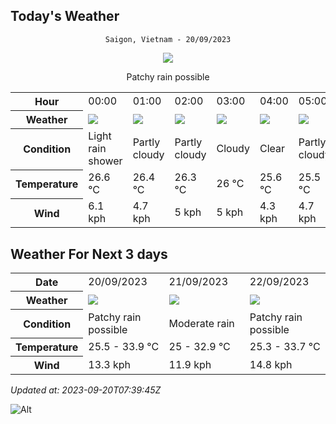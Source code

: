 ## Today's Weather
<div align="center">

`Saigon, Vietnam - 20/09/2023`

<img src="https://cdn.weatherapi.com/weather/64x64/day/176.png"/>

Patchy rain possible

</div>


<table>
    <tr>
        <th>Hour</th>
        <td>00:00</td><td>01:00</td><td>02:00</td><td>03:00</td><td>04:00</td><td>05:00</td><td>06:00</td><td>07:00</td><td>08:00</td><td>09:00</td><td>10:00</td><td>11:00</td><td>12:00</td><td>13:00</td><td>14:00</td><td>15:00</td><td>16:00</td><td>17:00</td><td>18:00</td><td>19:00</td><td>20:00</td><td>21:00</td><td>22:00</td><td>23:00</td>
    </tr>
    <tr>
        <th>Weather</th>
        <td><img src="https://cdn.weatherapi.com/weather/64x64/night/353.png"></img></td><td><img src="https://cdn.weatherapi.com/weather/64x64/night/116.png"></img></td><td><img src="https://cdn.weatherapi.com/weather/64x64/night/116.png"></img></td><td><img src="https://cdn.weatherapi.com/weather/64x64/night/119.png"></img></td><td><img src="https://cdn.weatherapi.com/weather/64x64/night/113.png"></img></td><td><img src="https://cdn.weatherapi.com/weather/64x64/night/116.png"></img></td><td><img src="https://cdn.weatherapi.com/weather/64x64/day/116.png"></img></td><td><img src="https://cdn.weatherapi.com/weather/64x64/day/116.png"></img></td><td><img src="https://cdn.weatherapi.com/weather/64x64/day/113.png"></img></td><td><img src="https://cdn.weatherapi.com/weather/64x64/day/113.png"></img></td><td><img src="https://cdn.weatherapi.com/weather/64x64/day/119.png"></img></td><td><img src="https://cdn.weatherapi.com/weather/64x64/day/176.png"></img></td><td><img src="https://cdn.weatherapi.com/weather/64x64/day/176.png"></img></td><td><img src="https://cdn.weatherapi.com/weather/64x64/day/296.png"></img></td><td><img src="https://cdn.weatherapi.com/weather/64x64/day/116.png"></img></td><td><img src="https://cdn.weatherapi.com/weather/64x64/day/353.png"></img></td><td><img src="https://cdn.weatherapi.com/weather/64x64/day/200.png"></img></td><td><img src="https://cdn.weatherapi.com/weather/64x64/day/200.png"></img></td><td><img src="https://cdn.weatherapi.com/weather/64x64/night/113.png"></img></td><td><img src="https://cdn.weatherapi.com/weather/64x64/night/113.png"></img></td><td><img src="https://cdn.weatherapi.com/weather/64x64/night/113.png"></img></td><td><img src="https://cdn.weatherapi.com/weather/64x64/night/113.png"></img></td><td><img src="https://cdn.weatherapi.com/weather/64x64/night/200.png"></img></td><td><img src="https://cdn.weatherapi.com/weather/64x64/night/176.png"></img></td>
    </tr>
    <tr>
        <th>Condition</th>
        <td width="200px">Light rain shower</td><td width="200px">Partly cloudy</td><td width="200px">Partly cloudy</td><td width="200px">Cloudy</td><td width="200px">Clear</td><td width="200px">Partly cloudy</td><td width="200px">Partly cloudy</td><td width="200px">Partly cloudy</td><td width="200px">Sunny</td><td width="200px">Sunny</td><td width="200px">Cloudy</td><td width="200px">Patchy rain possible</td><td width="200px">Patchy rain possible</td><td width="200px">Light rain</td><td width="200px">Partly cloudy</td><td width="200px">Light rain shower</td><td width="200px">Thundery outbreaks possible</td><td width="200px">Thundery outbreaks possible</td><td width="200px">Clear</td><td width="200px">Clear</td><td width="200px">Clear</td><td width="200px">Clear</td><td width="200px">Thundery outbreaks possible</td><td width="200px">Patchy rain possible</td>
    </tr>
    <tr>
        <th>Temperature</th>
        <td>26.6 °C</td><td>26.4 °C</td><td>26.3 °C</td><td>26 °C</td><td>25.6 °C</td><td>25.5 °C</td><td>25.5 °C</td><td>26.6 °C</td><td>28.2 °C</td><td>30 °C</td><td>31.6 °C</td><td>33.2 °C</td><td>33.9 °C</td><td>33.2 °C</td><td>33 °C</td><td>30.1 °C</td><td>29.4 °C</td><td>29.1 °C</td><td>27.8 °C</td><td>27 °C</td><td>26.9 °C</td><td>26.7 °C</td><td>26.5 °C</td><td>26.4 °C</td>
    </tr>
    <tr>
        <th>Wind</th>
        <td>6.1 kph</td><td>4.7 kph</td><td>5 kph</td><td>5 kph</td><td>4.3 kph</td><td>4.7 kph</td><td>5 kph</td><td>5 kph</td><td>5.8 kph</td><td>5.4 kph</td><td>5 kph</td><td>4 kph</td><td>3.6 kph</td><td>7.2 kph</td><td>9 kph</td><td>12.2 kph</td><td>11.9 kph</td><td>13 kph</td><td>13.3 kph</td><td>12.2 kph</td><td>10.1 kph</td><td>9.7 kph</td><td>8.6 kph</td><td>7.6 kph</td>
    </tr>
</table>


## Weather For Next 3 days


<table>
    <tr>
        <th>Date</th>
        <td>20/09/2023</td><td>21/09/2023</td><td>22/09/2023</td>
    </tr>
    <tr>
        <th>Weather</th>
        <td><img src="https://cdn.weatherapi.com/weather/64x64/day/176.png"/></td><td><img src="https://cdn.weatherapi.com/weather/64x64/day/302.png"/></td><td><img src="https://cdn.weatherapi.com/weather/64x64/day/176.png"/></td>
    </tr>
    <tr>
        <th>Condition</th>
        <td width="200px">Patchy rain possible</td><td width="200px">Moderate rain</td><td width="200px">Patchy rain possible</td>
    </tr>
    <tr>
        <th>Temperature</th>
        <td>25.5 -  33.9 °C</td><td>25 -  32.9 °C</td><td>25.3 -  33.7 °C</td>
    </tr>
    <tr>
        <th>Wind</th>
        <td>13.3 kph</td><td>11.9 kph</td><td>14.8 kph</td>
    </tr>
</table>


*Updated at: 2023-09-20T07:39:45Z*

![Alt](https://repobeats.axiom.co/api/embed/7d451ae2cdef1648d2e14e5cc714356b2ebae209.svg "Repobeats analytics image")